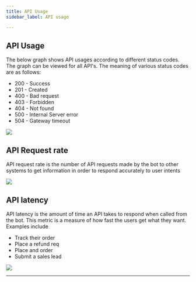 ```yaml
---
title: API Usage
sidebar_label: API usage

---
```

## API Usage

The below graph shows API usages according to different status codes. The graph can be viewed for all API's. The meaning of various status codes are as follows:

- 200 - Success
- 201 - Created
- 400 - Bad request
- 403 - Forbidden
- 404 - Not found
- 500 - Internal Server error
- 504 - Gateway timeout
    
![](https://cdn.yellowmessenger.com/zQMQQXAR0BxG1622791815717.jpg)

## API Request rate

API request rate is the number of API requests made by the bot to other systems to get information in order to respond accurately to user intents

![](https://cdn.yellowmessenger.com/0fLdFcfVSDaN1622791821236.jpg)

## API latency

API latency is the amount of time an API takes to respond when called from the bot. This metric is a measure of how fast the users get what they want. Examples include 

- Track their order
- Place a refund req
- Place and order
- Submit a sales lead

![](https://cdn.yellowmessenger.com/JIh7r8trOn9l1622791826792.jpg)

---